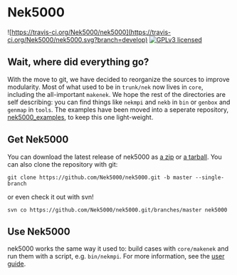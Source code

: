 # Nek5000 
![https://travis-ci.org/Nek5000/nek5000](https://travis-ci.org/Nek5000/nek5000.svg?branch=develop)
[![GPLv3 licensed](https://img.shields.io/badge/license-GPLv3-blue.svg)](https://raw.githubusercontent.com/Nek5000/nek5000/develop/LICENSE)

## Wait, where did everything go?

With the move to git, we have decided to reorganize the sources to improve modularity.
Most of what used to be in `trunk/nek` now lives in `core`, including the all-important `makenek`.
We hope the rest of the directories are self describing: you can find things like `nekmpi` and `nekb` in `bin` or `genbox` and `genmap` in `tools`.
The examples have been moved into a seperate repository, [nek5000_examples](https://github.com/Nek5000/nek5000_examples), to keep this one light-weight. 

## Get Nek5000

You can download the latest release of nek5000 as [a zip](https://github.com/Nek5000/nek5000/archive/master.zip) or [a tarball](https://github.com/Nek5000/nek5000/archive/master.tar.gz).
You can also clone the repository with git:
```
git clone https://github.com/Nek5000/nek5000.git -b master --single-branch
```
or even check it out with svn!
```
svn co https://github.com/Nek5000/nek5000.git/branches/master nek5000
```

## Use Nek5000
nek5000 works the same way it used to: build cases with `core/makenek` and run them with a script, e.g. `bin/nekmpi`.
For more information, see the [user guide](https://nek5000.mcs.anl.gov/documentation/).


